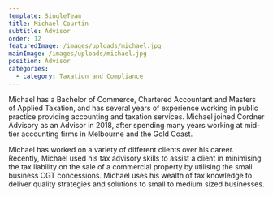 ```yaml
---
template: SingleTeam
title: Michael Courtin
subtitle: Advisor
order: 12
featuredImage: /images/uploads/michael.jpg
mainImage: /images/uploads/michael.jpg
position: Advisor
categories:
  - category: Taxation and Compliance
---
```


Michael has a Bachelor of Commerce, Chartered Accountant and Masters of Applied Taxation, and has several years of experience working in public practice providing accounting and taxation services. Michael joined Cordner Advisory as an Advisor in 2018, after spending many years working at mid-tier accounting firms in Melbourne and the Gold Coast.

Michael has worked on a variety of different clients over his career. Recently, Michael used his tax advisory skills to assist a client in minimising the tax liability on the sale of a commercial property by utilising the small business CGT concessions. Michael uses his wealth of tax knowledge to deliver quality strategies and solutions to small to medium sized businesses.

